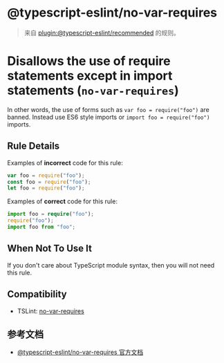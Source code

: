 # @typescript-eslint/no-var-requires

> 来自 [plugin:@typescript-eslint/recommended](https://www.npmjs.com/package/@typescript-eslint/eslint-plugin) 的规则。

# Disallows the use of require statements except in import statements (`no-var-requires`)

In other words, the use of forms such as `var foo = require("foo")` are banned. Instead use ES6 style imports or `import foo = require("foo")` imports.

## Rule Details

Examples of **incorrect** code for this rule:

```ts
var foo = require("foo");
const foo = require("foo");
let foo = require("foo");
```

Examples of **correct** code for this rule:

```ts
import foo = require("foo");
require("foo");
import foo from "foo";
```

## When Not To Use It

If you don't care about TypeScript module syntax, then you will not need this rule.

## Compatibility

- TSLint: [no-var-requires](https://palantir.github.io/tslint/rules/no-var-requires/)

## 参考文档

- [@typescript-eslint/no-var-requires 官方文档](https://github.com/typescript-eslint/typescript-eslint/blob/HEAD/packages/eslint-plugin/docs/rules/no-var-requires.md)
